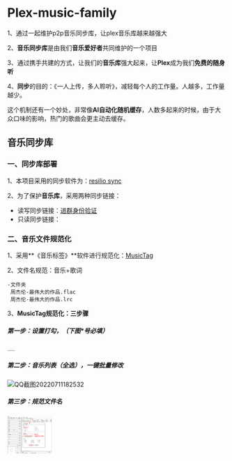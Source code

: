 # Plex-music-family
1、通过一起维护p2p音乐同步库，让plex音乐库越来越强大

2、**音乐同步库**是由我们**音乐爱好者**共同维护的一个项目

3、通过携手共建的方式，让我们的**音乐库**强大起来，让**Plex**成为我们**免费的随身听**

4、**同步**的目的：《一人上传，多人聆听》，减轻每个人的工作量。人越多，工作量越少。

这个机制还有一个妙处，非常像**AI自动化随机缓存**，人数多起来的时候，由于大众口味的影响，热门的歌曲会更主动去缓存。

## 音乐同步库

### 一、同步库部署

1、本项目采用的同步软件为：[resilio sync](https://www.resilio.com/)

2、为了保护**音乐库**，采用两种同步链接：

- 读写同步链接：<u>进群身份验证</u>
- 只读同步链接：

### 二、音乐文件规范化

1、采用**《音乐标签》**软件进行规范化：[MusicTag](https://github.com/Howardnm/Plex-music-family/releases/tag/basics)

2、文件名规范：音乐+歌词

```
-文件夹
 周杰伦-最伟大的作品.flac
 周杰伦-最伟大的作品.lrc
```

3、**MusicTag规范化：三步骤**

##### 第一步：设置打勾，（下图*号**必填**）

<img src="https://user-images.githubusercontent.com/55622355/178245221-ae44c705-b7e4-4d87-8922-be0198d68cab.png" alt="QQ截图20220711182347" style="zoom:10%;" />

##### 第二步：音乐列表（全选），一键批量修改

<img src="https://user-images.githubusercontent.com/55622355/178245246-73c62f7b-56a6-43a4-b87a-26fcf2a8d8bb.png" alt="QQ截图20220711182532" style="width:150px;" />

##### 第三步：规范文件名

<img src="https://raw.githubusercontent.com/Howardnm/PicGo-image/main/img/image-20220711182137692.png" alt="image-20220711182137692" style="zoom:10%;" />

